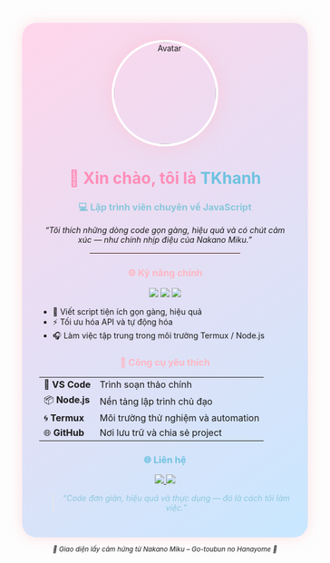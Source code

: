 <!-- 🌸 About Me - Nakano Miku Inspired Profile -->

<div align="center" style="background: linear-gradient(145deg, #ffd6eb, #c8e8ff); padding: 30px; border-radius: 25px; box-shadow: 0 0 25px rgba(255,182,193,0.4);">

  <!-- Avatar -->
  <img src="https://files.catbox.moe/mq6x9a.png" width="180" style="border-radius: 50%; box-shadow: 0 0 30px rgba(255,192,203,0.6); border: 4px solid #ffffff;" alt="Avatar"/>

  <!-- Name & Role -->
  <h1 align="center" style="color:#ff8eb8;">💖 Xin chào, tôi là <span style="color:#6fc2e0;">TKhanh</span></h1>
  <h3 align="center" style="color:#8ac7db;">💻 Lập trình viên chuyên về JavaScript</h3>

  <p align="center">
    <i>“Tôi thích những dòng code gọn gàng, hiệu quả và có chút cảm xúc — như chính nhịp điệu của Nakano Miku.”</i>
  </p>

  <!-- Divider -->
  <hr style="width:60%; border:1px solid #ffe1ef;">

  <!-- Skills -->
  <h3 style="color:#ffb6c1;">⚙️ Kỹ năng chính</h3>
  <p align="center">
    <img src="https://img.shields.io/badge/JavaScript-F7DF1E?style=for-the-badge&logo=javascript&logoColor=black"/>
    <img src="https://img.shields.io/badge/Node.js-6cc24a?style=for-the-badge&logo=node.js&logoColor=white"/>
    <img src="https://img.shields.io/badge/Termux-000000?style=for-the-badge&logo=android&logoColor=white"/>
  </p>

  <ul align="left">
    <li>🧩 Viết script tiện ích gọn gàng, hiệu quả</li>
    <li>⚡ Tối ưu hóa API và tự động hóa</li>
    <li>🎧 Làm việc tập trung trong môi trường Termux / Node.js</li>
  </ul>

  <!-- Tools -->
  <h3 style="color:#ffb6c1;">🧰 Công cụ yêu thích</h3>
  <table align="center">
    <tr><td>💠 <b>VS Code</b></td><td>Trình soạn thảo chính</td></tr>
    <tr><td>📦 <b>Node.js</b></td><td>Nền tảng lập trình chủ đạo</td></tr>
    <tr><td>🌀 <b>Termux</b></td><td>Môi trường thử nghiệm và automation</td></tr>
    <tr><td>🌐 <b>GitHub</b></td><td>Nơi lưu trữ và chia sẻ project</td></tr>
  </table>

  <!-- Contact -->
  <h3 style="color:#6fc2e0;">🌐 Liên hệ</h3>
  <p align="center">
    <a href="https://github.com/<tên_github_của_bạn>">
      <img src="https://img.shields.io/badge/GitHub-6fc2e0?style=for-the-badge&logo=github&logoColor=white"/>
    </a>
    <a href="https://t.me/<tên_telegram_của_bạn>">
      <img src="https://img.shields.io/badge/Telegram-ffb6c1?style=for-the-badge&logo=telegram&logoColor=white"/>
    </a>
  </p>

  <!-- Quote -->
  <blockquote style="color:#8ac7db; font-style:italic;">
    “Code đơn giản, hiệu quả và thực dụng — đó là cách tôi làm việc.”
  </blockquote>

</div>

<p align="center">
  <sub><i>💙 Giao diện lấy cảm hứng từ Nakano Miku – Go-toubun no Hanayome 💖</i></sub>
</p>
